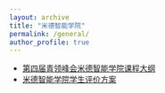 ```yaml
---
layout: archive
title: "米德智能学院"
permalink: /general/
author_profile: true
---
```


* [第四届青领峰会米德智能学院课程大纲](https://midyouth.github.io/files/2019/第四届青领峰会米德智能学院课程大纲.html)
* [米德智能学院学生评价方案](https://midyouth.github.io/files/2019/米德智能学院学生评价方案.html)
